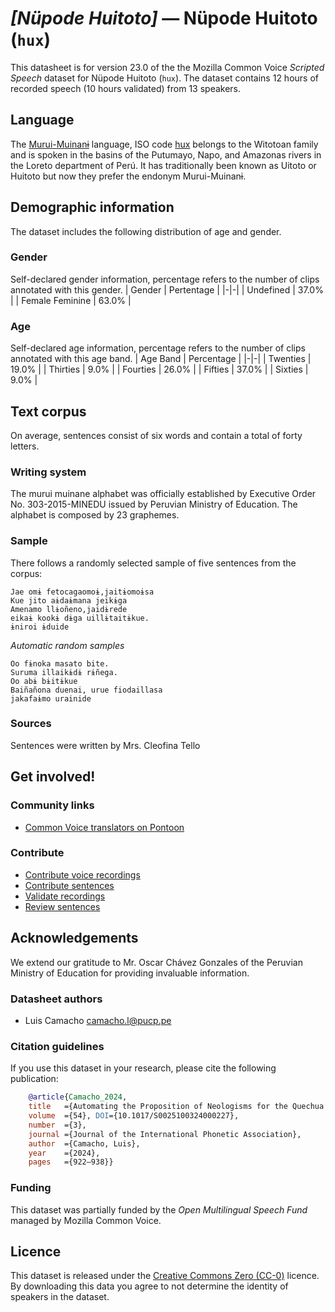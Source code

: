 # *[Nüpode Huitoto]* &mdash; Nüpode Huitoto (`hux`)
This datasheet is for version 23.0 of the the Mozilla Common Voice *Scripted Speech* dataset 
for Nüpode Huitoto (`hux`). The dataset contains 12 hours of recorded
speech (10 hours validated) from 13 speakers.

## Language
The [Murui-Muinanɨ](https://bdpi.cultura.gob.pe/lenguas/murui-muinani) language, ISO code [hux](https://www.ethnologue.com/language/hux/) belongs to the Witotoan family and is spoken in the basins of the Putumayo, Napo, and Amazonas rivers in the Loreto department of Perú. It has traditionally been known as Uitoto or Huitoto but now they prefer the endonym Murui-Muinanɨ.
<!-- {{LANGUAGE_DESCRIPTION}} -->
<!-- Provide a brief (1-2 paragraph) description of your language -->
<!-- ### Variants -->
<!-- {{VARIANT_DESCRIPTION}} -->
<!-- @ OPTIONAL @ -->
<!-- Describe the variants (MCV variants) of your language -->
<!-- Original Answer: -->
<!-- Murui and Muinanɨ are the two dialects of this language -->

## Demographic information
The dataset includes the following distribution of age and gender.
<!-- You can get a lot of the information in this section from https://analyzer.cv-toolbox.web.tr/browse -->

### Gender
Self-declared gender information, percentage refers to the number of clips annotated with this gender.
| Gender | Pertentage |
|-|-|
| Undefined | 37.0% |
| Female Feminine | 63.0% |
<!-- {{GENDER_TABLE}} -->
<!-- @ AUTOMATICALLY GENERATED @ -->
<!-- | Gender | Frequency |
|--------|-----------|
| male, masculine | ? |
| undeclared | ? |
| female, feminine | ? | -->

### Age
Self-declared age information, percentage refers to the number of clips annotated with this age band.
| Age Band | Percentage |
|-|-|
| Twenties | 19.0% |
| Thirties | 9.0% |
| Fourties | 26.0% |
| Fifties | 37.0% |
| Sixties | 9.0% |
<!-- {{AGE_TABLE}} -->
<!-- @ AUTOMATICALLY GENERATED @ -->
<!-- | Age band | Frequency |
|----------|-----------|
| teens | ? |
| twenties | ? |
| thirties | ? |
| fourties | ? |
| fifties | ? |
   ...if other age ranges are present in your data, add rows... -->

## Text corpus
On average, sentences consist of six words and contain a total of forty letters.
<!-- {{TEXT_CORPUS_DESCRIPTION}} -->
<!-- @ OPTIONAL @ -->
<!-- An overview of the text corpus, with information such as average length (in characters and words) of validated sentences. -->

### Writing system
The murui muinane alphabet was officially established by Executive Order No. 303-2015-MINEDU issued by Peruvian Ministry of Education. The alphabet is composed by 23 graphemes.
<!-- {{WRITING_SYSTEM_DESCRIPTION}} -->
<!-- @ OPTIONAL @ -->
<!-- A description of the writing system (or writing systems) used in the text corpus -->

### Sample
There follows a randomly selected sample of five sentences from the corpus:


```
Jae omɨ fetocagaomoɨ,jaitɨomoɨsa
Kue jito aɨdaɨmana jeikɨga
Amenamo llɨoñeno,jaidɨrede
eikaɨ kookɨ dɨga uillɨtaitɨkue.
ɨniroi ɨduide
```

*Automatic random samples*

```
Oo fɨnoka masato bite.
Suruma illaikɨdɨ rɨñega.
Oo abɨ bɨitɨkue
Baiñañona duenai, urue fiodaillasa
jakafaɨmo urainide
```
<!-- {{SENTENCES_SAMPLE}} -->

### Sources
Sentences were written by Mrs. Cleofina Tello
<!-- {{SOURCES_LIST}} -->
<!-- @ OPTIONAL @ -->
<!-- A list of sentence sources, can be curated to the top-N -->

## Get involved!

### Community links
* [Common Voice translators on Pontoon](https://pontoon.mozilla.org/hux/common-voice/contributors/)

### Contribute
* [Contribute voice recordings](https://commonvoice.mozilla.org/hux/speak)
* [Contribute sentences](https://commonvoice.mozilla.org/hux/write)
* [Validate recordings](https://commonvoice.mozilla.org/hux/listen)
* [Review sentences](https://commonvoice.mozilla.org/hux/review)

## Acknowledgements
We extend our gratitude to Mr. Oscar Chávez Gonzales of the Peruvian Ministry of Education for providing invaluable information.

### Datasheet authors
* Luis Camacho <camacho.l@pucp.pe>
<!-- {{DATASHEET_AUTHORS_LIST}} -->
<!-- A list in the format of: Your Name <email@email.com> -->

### Citation guidelines
If you use this dataset in your research, please cite the following publication:

```bibtex
    @article{Camacho_2024, 
    title   ={Automating the Proposition of Neologisms for the Quechua Language},  
    volume  ={54}, DOI={10.1017/S0025100324000227}, 
    number  ={3}, 
    journal ={Journal of the International Phonetic Association}, 
    author  ={Camacho, Luis}, 
    year    ={2024}, 
    pages   ={922–938}} 
```
<!-- {{CITATION_DESCRIPTION}} -->
<!-- @ OPTIONAL @ -->
<!-- If you published a paper and would like people to cite it, you can include the BiBTeX here -->
<!-- Submitted to SIMBig 2025 (Needs confirmation). -->

### Funding
This dataset was partially funded by the *Open Multilingual Speech Fund* managed by Mozilla Common Voice.
<!-- {{FUNDING_DESCRIPTION}} -->
<!-- @ OPTIONAL @ -->
<!-- If you received any funding, you can include the acknowledgement here -->

## Licence
This dataset is released under the [Creative Commons Zero (CC-0)](https://creativecommons.org/public-domain/cc0/) licence. By downloading this data
you agree to not determine the identity of speakers in the dataset.